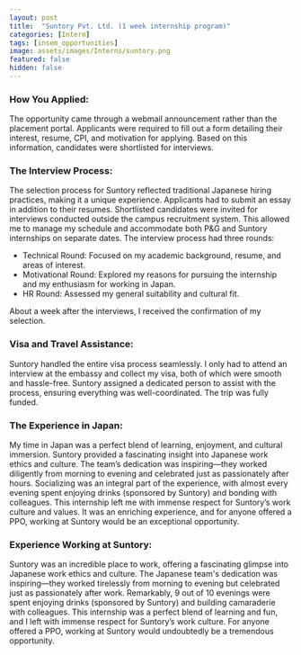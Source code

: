 ```yaml
---
layout: post
title:  "Suntory Pvt. Ltd. (1 week internship program)"
categories: [Intern]
tags: [insem_opportunities]
image: assets/images/Interns/suntory.png
featured: false
hidden: false
---
```


### How You Applied:
The opportunity came through a webmail announcement rather than the placement portal. Applicants were required to fill out a form detailing their interest, resume, CPI, and motivation for applying. Based on this information, candidates were shortlisted for interviews.

### The Interview Process: 
The selection process for Suntory reflected traditional Japanese hiring practices, making it a unique experience. Applicants had to submit an essay in addition to their resumes. Shortlisted candidates were invited for interviews conducted outside the campus recruitment system. This allowed me to manage my schedule and accommodate both P&G and Suntory internships on separate dates.
The interview process had three rounds:  
- Technical Round: Focused on my academic background, resume, and areas of interest.
- Motivational Round: Explored my reasons for pursuing the internship and my enthusiasm for working in Japan.
- HR Round: Assessed my general suitability and cultural fit.   

About a week after the interviews, I received the confirmation of my selection.

### Visa and Travel Assistance:
Suntory handled the entire visa process seamlessly. I only had to attend an interview at the embassy and collect my visa, both of which were smooth and hassle-free. Suntory assigned a dedicated person to assist with the process, ensuring everything was well-coordinated. The trip was fully funded. 

### The Experience in Japan:
My time in Japan was a perfect blend of learning, enjoyment, and cultural immersion. Suntory provided a fascinating insight into Japanese work ethics and culture. The team’s dedication was inspiring—they worked diligently from morning to evening and celebrated just as passionately after hours. Socializing was an integral part of the experience, with almost every evening spent enjoying drinks (sponsored by Suntory) and bonding with colleagues.
This internship left me with immense respect for Suntory’s work culture and values. It was an enriching experience, and for anyone offered a PPO, working at Suntory would be an exceptional opportunity.

### Experience Working at Suntory:
Suntory was an incredible place to work, offering a fascinating glimpse into Japanese work ethics and culture. The Japanese team's dedication was inspiring—they worked tirelessly from morning to evening but celebrated just as passionately after work. Remarkably, 9 out of 10 evenings were spent enjoying drinks (sponsored by Suntory) and building camaraderie with colleagues. This internship was a perfect blend of learning and fun, and I left with immense respect for Suntory’s work culture. For anyone offered a PPO, working at Suntory would undoubtedly be a tremendous opportunity.


